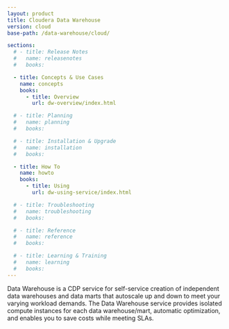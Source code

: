 ```yaml
---
layout: product
title: Cloudera Data Warehouse
version: cloud
base-path: /data-warehouse/cloud/

sections:
  # - title: Release Notes
  #   name: releasenotes
  #   books:

  - title: Concepts & Use Cases
    name: concepts
    books:
      - title: Overview
        url: dw-overview/index.html

  # - title: Planning
  #   name: planning
  #   books:

  # - title: Installation & Upgrade
  #   name: installation
  #   books:

  - title: How To
    name: howto
    books:
      - title: Using
        url: dw-using-service/index.html

  # - title: Troubleshooting
  #   name: troubleshooting
  #   books:

  # - title: Reference
  #   name: reference
  #   books:

  # - title: Learning & Training
  #   name: learning
  #   books:
---
```

Data Warehouse is a CDP service for self-service creation of independent
data warehouses and data marts that autoscale up and down to meet your
varying workload demands. The Data Warehouse service provides isolated
compute instances for each data warehouse/mart, automatic optimization,
and enables you to save costs while meeting SLAs.

